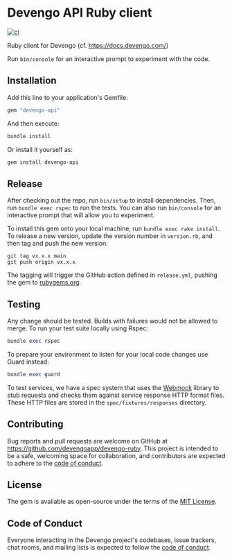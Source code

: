 # Devengo API Ruby client

[![ci](https://github.com/devengoapp/devengo-ruby/actions/workflows/ci.yml/badge.svg)](https://github.com/devengoapp/devengo-ruby/actions/workflows/ci.yml)

Ruby client for Devengo (cf. <https://docs.devengo.com/>)

Run `bin/console` for an interactive prompt to experiment with the code.

## Installation

Add this line to your application's Gemfile:

```ruby
gem "devengo-api"
```

And then execute:

```sh
bundle install
```

Or install it yourself as:

```sh
gem install devengo-api
```

## Release

After checking out the repo, run `bin/setup` to install dependencies. Then, run `bundle exec rspec` to run the tests. You can also run `bin/console` for an interactive prompt that will allow you to experiment.

To install this gem onto your local machine, run `bundle exec rake install`. To release a new version, update the version number in `version.rb`, and then tag and push the new version:

```git
git tag vx.x.x main
git push origin vx.x.x
```

The tagging will trigger the GitHub action defined in `release.yml`, pushing the gem to [rubygems.org](https://rubygems.org).

## Testing

Any change should be tested. Builds with failures would not be allowed to merge.
To run your test suite locally using Rspec:

```ruby
bundle exec rspec
```

To prepare your environment to listen for your local code changes use Guard instead:

```ruby
bundle exec guard
```

To test services, we have a spec system that uses the [Webmock](https://github.com/bblimke/webmock) library to stub requests and checks them against service response HTTP format files.
These HTTP files are stored in the `spec/fixtures/responses` directory.

## Contributing

Bug reports and pull requests are welcome on GitHub at <https://github.com/devengoapp/devengo-ruby>. This project is intended to be a safe, welcoming space for collaboration, and contributors are expected to adhere to the [code of conduct](https://github.com/devengoapp/devengo-ruby/blob/main/CODE_OF_CONDUCT.md).

## License

The gem is available as open-source under the terms of the [MIT License](https://opensource.org/licenses/MIT).

## Code of Conduct

Everyone interacting in the Devengo project's codebases, issue trackers, chat rooms, and mailing lists is expected to follow the [code of conduct](https://github.com/devengoapp/devengo-ruby/blob/main/CODE_OF_CONDUCT.md).
